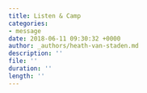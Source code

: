 ```yaml
---
title: Listen & Camp
categories:
- message
date: 2018-06-11 09:30:32 +0000
author: _authors/heath-van-staden.md
description: ''
file: ''
duration: ''
length: ''
---
```

